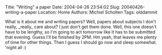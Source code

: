 Title: "Writing" a paper
Date: 2004-04-26 23:54:02
Slug: 20040426-writing-a-paper
Location: Home
Authors: Michiel Scholten
Tags: olddammit

<p>What is it about me and writing papers? Well, papers about subjects I don't really, _really_ care about? I just don't get them done. Well, this one doesn't have to be lengthy, so I'm going to act tomorrow like it has to be submitted that evening. Guess I'll be finished by 2PM. Hm yeah, that leaves me plenty of time for other things. Then I guess I should go now and sleep somewhat. 'night all :)</p>